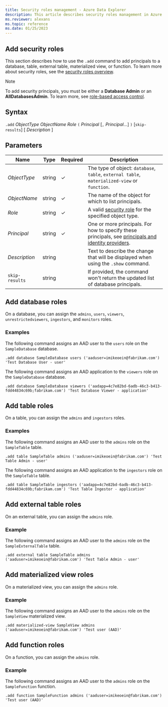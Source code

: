 ```yaml
---
title: Security roles management - Azure Data Explorer
description: This article describes security roles management in Azure Data Explorer.
ms.reviewer: alexans
ms.topic: reference
ms.date: 01/25/2023
---
```


## Add security roles

This section describes how to use the `.add` command to add principals to a database, table, external table, materialized view, or function. To learn more about security roles, see the [security roles overview](security-roles.md).

>[!NOTE]
> To add security principals, you must be either a **Database Admin** or an **AllDatabasesAdmin**. To learn more, see [role-based access control](access-control/role-based-access-control.md).

## Syntax

`.add` *ObjectType* *ObjectName* *Role* `(` *Principal* [`,` *Principal*...] `)` [`skip-results`] [ *Description* ]

## Parameters

|Name|Type|Required|Description|
|--|--|--|--|
| *ObjectType* | string | &check; | The type of object: `database`, `table`, `external table`, `materialized-view` or `function`.|
| *ObjectName* | string | &check; | The name of the object for which to list principals.|
| *Role* | string | &check; | A valid [security role](security-roles.md#security-roles) for the specified object type.|
| *Principal* | string | &check; | One or more principals. For how to specify these principals, see [principals and identity providers](./access-control/principals-and-identity-providers.md#examples-for-azure-ad-principals).|
| *Description* | string | | Text to describe the change that will be displayed when using the `.show` command.|
| `skip-results` | string | | If provided, the command won't return the updated list of database principals.|

## Add database roles

On a database, you can assign the `admins`, `users`, `viewers`, `unrestrictedviewers`, `ingestors`, and `monitors` roles.

### Examples

The following command assigns an AAD user to the `users` role on the `SampleDatabase` database.

```kusto
.add database SampleDatabase users ('aaduser=imikeoein@fabrikam.com') 'Test Database User - user'
```

The following command assigns an AAD application to the `viewers` role on the `SampleDatabase` database.

```kusto
.add database SampleDatabase viewers ('aadapp=4c7e82bd-6adb-46c3-b413-fdd44834c69b;fabrikam.com') 'Test Database Viewer - application'
```

## Add table roles

On a table, you can assign the `admins` and `ingestors` roles.

### Examples

The following command assigns an AAD user to the `admins` role on the `SampleTable` table.

```kusto
.add table SampleTable admins ('aaduser=imikeoein@fabrikam.com') 'Test Table Admin - user'
```

The following command assigns an AAD application to the `ingestors` role on the `SampleTable` table.

```kusto
.add table SampleTable ingestors ('aadapp=4c7e82bd-6adb-46c3-b413-fdd44834c69b;fabrikam.com') 'Test Table Ingestor - application'
```

## Add external table roles

On an external table, you can assign the `admins` role.

### Example

The following command assigns an AAD user to the `admins` role on the `SampleExternalTable` table.

```kusto
.add external table SampleTable admins ('aaduser=imikeoein@fabrikam.com') 'Test Table Admin - user'
```

## Add materialized view roles

On a materialized view, you can assign the `admins` role.

### Example

The following command assigns an AAD user to the `admins` role on the `SampleView` materialized view.

```kusto
.add materialized-view SampleView admins ('aaduser=imikeoein@fabrikam.com') 'Test user (AAD)'
```

## Add function roles

On a function, you can assign the `admins` role.

### Example

The following command assigns an AAD user to the `admins` role on the `SampleFunction` function.

```kusto
.add function SampleFunction admins ('aaduser=imikeoein@fabrikam.com') 'Test user (AAD)'
```
